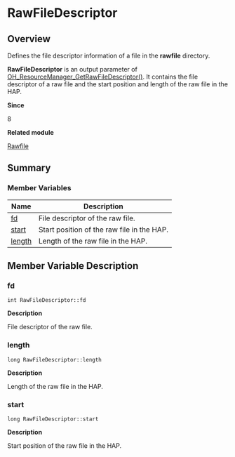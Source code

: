 # RawFileDescriptor


## Overview

Defines the file descriptor information of a file in the **rawfile** directory.

**RawFileDescriptor** is an output parameter of [OH_ResourceManager_GetRawFileDescriptor()](rawfile.md#oh_resourcemanager_getrawfiledescriptor). It contains the file descriptor of a raw file and the start position and length of the raw file in the HAP.

**Since**

8

**Related module**

[Rawfile](rawfile.md)


## Summary


### Member Variables

| Name| Description|
| -------- | -------- |
| [fd](#fd) | File descriptor of the raw file.|
| [start](#start) | Start position of the raw file in the HAP.|
| [length](#length) | Length of the raw file in the HAP.|


## Member Variable Description


### fd


```
int RawFileDescriptor::fd
```

**Description**

File descriptor of the raw file.


### length


```
long RawFileDescriptor::length
```

**Description**

Length of the raw file in the HAP.


### start


```
long RawFileDescriptor::start
```

**Description**

Start position of the raw file in the HAP.
